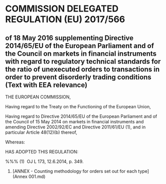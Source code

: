 # COMMISSION DELEGATED REGULATION (EU) 2017/566

## of 18 May 2016 supplementing Directive 2014/65/EU of the European Parliament and of the Council on markets in financial instruments with regard to regulatory technical standards for the ratio of unexecuted orders to transactions in order to prevent disorderly trading conditions (Text with EEA relevance)

THE EUROPEAN COMMISSION,

Having regard to the Treaty on the Functioning of the European Union,

Having regard to Directive 2014/65/EU of the European Parliament and of the Council of 15 May 2014 on markets in financial instruments and amending Directive 2002/92/EC and Directive 2011/61/EU (1), and in particular Article 48(12)(b) thereof,

Whereas:

HAS ADOPTED THIS REGULATION:

%%% (1)  OJ L 173, 12.6.2014, p. 349.

1. [ANNEX - Counting methodology for orders set out for each type](Annex 001.md)
